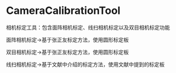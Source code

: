 # CameraCalibrationTool
相机标定工具：包含面阵相机标定、线扫相机标定以及双目相机标定功能

面阵相机标定->基于张正友标定方法，使用圆形标定板

双目相机标定->基于张正友标定方法，使用圆形标定板

线扫相机标定->基于文献中介绍的标定方法，使用文献中提到的标定板